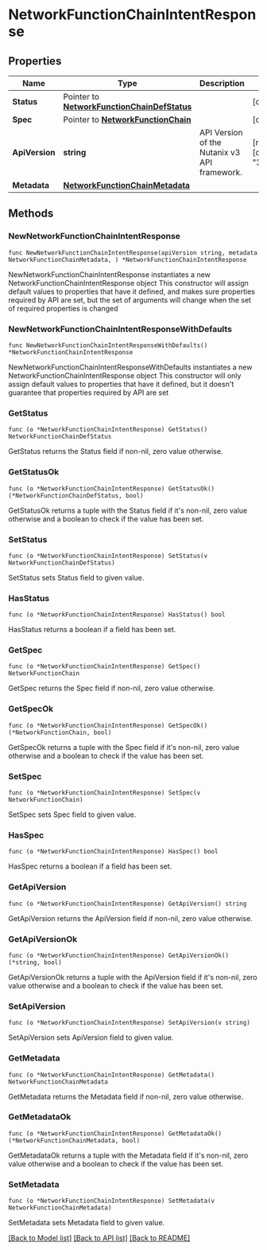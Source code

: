 # NetworkFunctionChainIntentResponse

## Properties

Name | Type | Description | Notes
------------ | ------------- | ------------- | -------------
**Status** | Pointer to [**NetworkFunctionChainDefStatus**](NetworkFunctionChainDefStatus.md) |  | [optional] 
**Spec** | Pointer to [**NetworkFunctionChain**](NetworkFunctionChain.md) |  | [optional] 
**ApiVersion** | **string** | API Version of the Nutanix v3 API framework. | [readonly] [default to "3.1.0"]
**Metadata** | [**NetworkFunctionChainMetadata**](NetworkFunctionChainMetadata.md) |  | 

## Methods

### NewNetworkFunctionChainIntentResponse

`func NewNetworkFunctionChainIntentResponse(apiVersion string, metadata NetworkFunctionChainMetadata, ) *NetworkFunctionChainIntentResponse`

NewNetworkFunctionChainIntentResponse instantiates a new NetworkFunctionChainIntentResponse object
This constructor will assign default values to properties that have it defined,
and makes sure properties required by API are set, but the set of arguments
will change when the set of required properties is changed

### NewNetworkFunctionChainIntentResponseWithDefaults

`func NewNetworkFunctionChainIntentResponseWithDefaults() *NetworkFunctionChainIntentResponse`

NewNetworkFunctionChainIntentResponseWithDefaults instantiates a new NetworkFunctionChainIntentResponse object
This constructor will only assign default values to properties that have it defined,
but it doesn't guarantee that properties required by API are set

### GetStatus

`func (o *NetworkFunctionChainIntentResponse) GetStatus() NetworkFunctionChainDefStatus`

GetStatus returns the Status field if non-nil, zero value otherwise.

### GetStatusOk

`func (o *NetworkFunctionChainIntentResponse) GetStatusOk() (*NetworkFunctionChainDefStatus, bool)`

GetStatusOk returns a tuple with the Status field if it's non-nil, zero value otherwise
and a boolean to check if the value has been set.

### SetStatus

`func (o *NetworkFunctionChainIntentResponse) SetStatus(v NetworkFunctionChainDefStatus)`

SetStatus sets Status field to given value.

### HasStatus

`func (o *NetworkFunctionChainIntentResponse) HasStatus() bool`

HasStatus returns a boolean if a field has been set.

### GetSpec

`func (o *NetworkFunctionChainIntentResponse) GetSpec() NetworkFunctionChain`

GetSpec returns the Spec field if non-nil, zero value otherwise.

### GetSpecOk

`func (o *NetworkFunctionChainIntentResponse) GetSpecOk() (*NetworkFunctionChain, bool)`

GetSpecOk returns a tuple with the Spec field if it's non-nil, zero value otherwise
and a boolean to check if the value has been set.

### SetSpec

`func (o *NetworkFunctionChainIntentResponse) SetSpec(v NetworkFunctionChain)`

SetSpec sets Spec field to given value.

### HasSpec

`func (o *NetworkFunctionChainIntentResponse) HasSpec() bool`

HasSpec returns a boolean if a field has been set.

### GetApiVersion

`func (o *NetworkFunctionChainIntentResponse) GetApiVersion() string`

GetApiVersion returns the ApiVersion field if non-nil, zero value otherwise.

### GetApiVersionOk

`func (o *NetworkFunctionChainIntentResponse) GetApiVersionOk() (*string, bool)`

GetApiVersionOk returns a tuple with the ApiVersion field if it's non-nil, zero value otherwise
and a boolean to check if the value has been set.

### SetApiVersion

`func (o *NetworkFunctionChainIntentResponse) SetApiVersion(v string)`

SetApiVersion sets ApiVersion field to given value.


### GetMetadata

`func (o *NetworkFunctionChainIntentResponse) GetMetadata() NetworkFunctionChainMetadata`

GetMetadata returns the Metadata field if non-nil, zero value otherwise.

### GetMetadataOk

`func (o *NetworkFunctionChainIntentResponse) GetMetadataOk() (*NetworkFunctionChainMetadata, bool)`

GetMetadataOk returns a tuple with the Metadata field if it's non-nil, zero value otherwise
and a boolean to check if the value has been set.

### SetMetadata

`func (o *NetworkFunctionChainIntentResponse) SetMetadata(v NetworkFunctionChainMetadata)`

SetMetadata sets Metadata field to given value.



[[Back to Model list]](../README.md#documentation-for-models) [[Back to API list]](../README.md#documentation-for-api-endpoints) [[Back to README]](../README.md)


